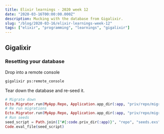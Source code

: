 ```yaml
---
title: Elixir learnings - 2020 week 12
date: "2020-03-16T00:00:00.000Z"
description: Mucking with the database from Gigalixir.
slug: "/blog/2020-03-16/elixir-learnings-week-12"
tags: ["elixir", "programming", "learnings", "gigalixir"]
---
```


## Gigalixir

### Resetting your database

Drop into a remote console

```bash
gigalixir ps:remote_console
```

Tear down the database and re-seed it.

```elixir
# Migrate down
Ecto.Migrator.run(MyApp.Repo, Application.app_dir(:app, "priv/repo/migrations"), :down, [all: true])
# Re run migrations
Ecto.Migrator.run(MyApp.Repo, Application.app_dir(:app, "priv/repo/migrations"), :up, [all: true])
# Run seeds
seed_script = Path.join(["#{:code.priv_dir(:app)}", "repo", "seeds.exs"])
Code.eval_file(seed_script)
```

